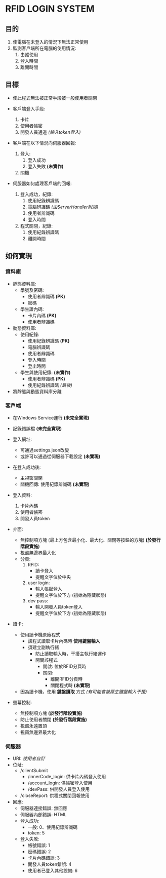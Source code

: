 # RFID LOGIN SYSTEM
## 目的
1. 使電腦在未登入的情況下無法正常使用
1. 監測客戶端所在電腦的使用情況:
    1. 由誰使用
    2. 登入時間
    3. 離開時間

## 目標
- 使此程式無法被正常手段被一般使用者關閉

- 客戶端登入手段:
    1. 卡片
    1. 使用者帳密
    1. 開發人員通道 *(輸入token登入)*

- 客戶端在以下情況向伺服器回報:
    1. 登入:
        1. 登入成功
        2. 登入失敗 **(未實作)**
    2. 關機

- 伺服器如何處理客戶端的回報:
    1. 登入成功，紀錄:
        1. 使用紀錄辨識碼
        1. 電腦辨識碼 *(由ServerHandler附加)*
        1. 使用者辨識碼
        1. 登入時間
    2. 程式關閉，紀錄:
        1. 使用紀錄辨識碼
        1. 離開時間
## 如何實現

### 資料庫
- 靜態資料庫:
    - 學號及密碼:
        - 使用者辨識碼 **(PK)**
        - 密碼
    - 學生證內碼:
        - 卡片內碼 **(PK)**
        - 使用者辨識碼
- 動態資料庫:
    - 使用紀錄:
        - 使用紀錄辨識碼 **(PK)**
        - 電腦辨識碼
        - 使用者辨識碼
        - 登入時間
        - 登出時間
    - 學生與使用紀錄: **(未實作)**
        - 使用者辨識碼 **(PK)**
        - 使用紀錄辨識碼 *(最後)*
- 將靜態與動態資料庫分離

### 客戶端
- 在Windows Service運行 **(未完全實現)**

- 記錄錯誤檔 **(未完全實現)**

- 登入網址:
    - 可通過settings.json改變
    - 或許可以通過從伺服器下載設定 **(未實現)**

- 在登入成功後:
    - 主視窗關閉
    - 關機回傳: 使用紀錄辨識碼 **(未實現)**

- 登入資料:
    1. 卡片內碼
    1. 使用者帳密
    1. 開發人員token

- 介面:
    - 無控制項方塊 (最上方包含最小化、最大化、關閉等按鈕的方塊) **(於發行階段實施)**
    - 視窗無邊界最大化
    - 分頁:
        1. RFID:
            - 讀卡登入
            - 提醒文字位於中央
        1. user login:
            - 輸入帳密登入
            - 提醒文字位於下方 (初始為隱藏狀態)
        1. dev pass:
            - 輸入開發人員token登入
            - 提醒文字位於下方 (初始為隱藏狀態)
- 讀卡:
    - 使用讀卡機原廠程式
        - 該程式讀取卡片內碼時 **使用鍵盤輸入**
        - 須建立副執行緒
            - 防止讀取輸入時，干擾主執行緒運作
            - 開關該程式
                - 開啟: 位於RFID分頁時
                - 關閉:
                    - 離開RFID分頁時
                    - 關閉程式時 **(未實現)**
    - 因為讀卡機，使用 **鍵盤讀取** 方式 *(有可能會被原生鍵盤輸入干擾)*
- 螢幕控制:
    - 無控制項方塊 **(於發行階段實施)**
    - 防止使用者關閉 **(於發行階段實施)**
    - 視窗永遠置頂
    - 視窗無邊界最大化

### 伺服器
- URI: *使用者自訂*
- 位址:
    - /clientSubmit
        - /innerCode_login: 供卡片內碼登入使用
        - /account_login: 供帳密登入使用
        - /devPass: 供開發人員登入使用
    - /closeReport: 供程式關閉回報使用
- 回應:
    - 伺服器連接錯誤: 無回應
    - 伺服器內部錯誤: HTML
    - 登入成功:
        - 一般: 0、使用紀錄辨識碼
        - token: 5
    - 登入失敗:
        - 帳號錯誤: 1
        - 密碼錯誤: 2
        - 卡片內碼錯誤: 3
        - 開發人員token錯誤: 4
        - 使用者已登入其他設備: 6
